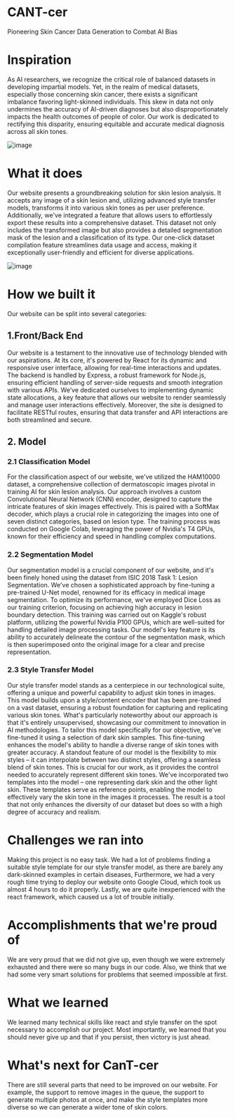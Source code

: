 # CANT-cer

Pioneering Skin Cancer Data Generation to Combat AI Bias

# Inspiration

As AI researchers, we recognize the critical role of balanced datasets in developing impartial models. Yet, in the realm of medical datasets, especially those concerning skin cancer, there exists a significant imbalance favoring light-skinned individuals. This skew in data not only undermines the accuracy of AI-driven diagnoses but also disproportionately impacts the health outcomes of people of color. Our work is dedicated to rectifying this disparity, ensuring equitable and accurate medical diagnosis across all skin tones.

![image](https://media.discordapp.net/attachments/1172946769223618682/1173320320166412339/image.png?ex=656386b3&is=655111b3&hm=7202619060c166734ac00d4601227657dc373f6fd9ff4ddce17fcb0d24344a86&=&width=2160&height=422)

# What it does

Our website presents a groundbreaking solution for skin lesion analysis. It accepts any image of a skin lesion and, utilizing advanced style transfer models, transforms it into various skin tones as per user preference. Additionally, we've integrated a feature that allows users to effortlessly export these results into a comprehensive dataset. This dataset not only includes the transformed image but also provides a detailed segmentation mask of the lesion and a classification of its type. Our one-click dataset compilation feature streamlines data usage and access, making it exceptionally user-friendly and efficient for diverse applications.

![image](https://d112y698adiu2z.cloudfront.net/photos/production/software_photos/002/668/292/datas/gallery.jpg)

# How we built it

Our website can be split into several categories:

## 1.Front/Back End

Our website is a testament to the innovative use of technology blended with our aspirations. At its core, it's powered by React for its dynamic and responsive user interface, allowing for real-time interactions and updates. The backend is handled by Express, a robust framework for Node.js, ensuring efficient handling of server-side requests and smooth integration with various APIs. We’ve dedicated ourselves to implementing dynamic state allocations, a key feature that allows our website to render seamlessly and manage user interactions effectively. Moreover, the site is designed to facilitate RESTful routes, ensuring that data transfer and API interactions are both streamlined and secure.

## 2. Model

### 2.1 Classification Model

For the classification aspect of our website, we've utilized the HAM10000 dataset, a comprehensive collection of dermatoscopic images pivotal in training AI for skin lesion analysis. Our approach involves a custom Convolutional Neural Network (CNN) encoder, designed to capture the intricate features of skin images effectively. This is paired with a SoftMax decoder, which plays a crucial role in categorizing the images into one of seven distinct categories, based on lesion type. The training process was conducted on Google Colab, leveraging the power of Nvidia's T4 GPUs, known for their efficiency and speed in handling complex computations.

### 2.2 Segmentation Model

Our segmentation model is a crucial component of our website, and it's been finely honed using the dataset from ISIC 2018 Task 1: Lesion Segmentation. We've chosen a sophisticated approach by fine-tuning a pre-trained U-Net model, renowned for its efficacy in medical image segmentation. To optimize its performance, we've employed Dice Loss as our training criterion, focusing on achieving high accuracy in lesion boundary detection. This training was carried out on Kaggle's robust platform, utilizing the powerful Nvidia P100 GPUs, which are well-suited for handling detailed image processing tasks. Our model's key feature is its ability to accurately delineate the contour of the segmentation mask, which is then superimposed onto the original image for a clear and precise representation.

### 2.3 Style Transfer Model

Our style transfer model stands as a centerpiece in our technological suite, offering a unique and powerful capability to adjust skin tones in images. This model builds upon a style/content encoder that has been pre-trained on a vast dataset, ensuring a robust foundation for capturing and replicating various skin tones. What's particularly noteworthy about our approach is that it's entirely unsupervised, showcasing our commitment to innovation in AI methodologies. To tailor this model specifically for our objective, we've fine-tuned it using a selection of dark skin samples. This fine-tuning enhances the model's ability to handle a diverse range of skin tones with greater accuracy. A standout feature of our model is the flexibility to mix styles – it can interpolate between two distinct styles, offering a seamless blend of skin tones. This is crucial for our work, as it provides the control needed to accurately represent different skin tones. We've incorporated two templates into the model – one representing dark skin and the other light skin. These templates serve as reference points, enabling the model to effectively vary the skin tone in the images it processes. The result is a tool that not only enhances the diversity of our dataset but does so with a high degree of accuracy and realism.

# Challenges we ran into

Making this project is no easy task. We had a lot of problems finding a suitable style template for our style transfer model, as there are barely any dark-skinned examples in certain diseases, Furthermore, we had a very rough time trying to deploy our website onto Google Cloud, which took us almost 4 hours to do it properly. Lastly, we are quite inexperienced with the react framework, which caused us a lot of trouble initially.

# Accomplishments that we're proud of

We are very proud that we did not give up, even though we were extremely exhausted and there were so many bugs in our code. Also, we think that we had some very smart solutions for problems that seemed impossible at first.

# What we learned

We learned many technical skills like react and style transfer on the spot necessary to accomplish our project. Most importantly, we learned that you should never give up and that if you persist, then victory is just ahead.

# What's next for CanT-cer

There are still several parts that need to be improved on our website. For example, the support to remove images in the queue, the support to generate multiple photos at once, and make the style templates more diverse so we can generate a wider tone of skin colors.
